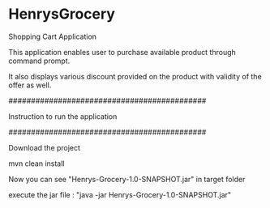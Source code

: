 # HenrysGrocery
Shopping Cart Application

This application enables user to purchase available product through command prompt.

It also displays various discount provided on the product with validity of the offer as well.

############################################

Instruction to run the application

############################################

Download the project

mvn clean install

Now you can see "Henrys-Grocery-1.0-SNAPSHOT.jar" in target folder

execute the jar file : "java -jar Henrys-Grocery-1.0-SNAPSHOT.jar"
